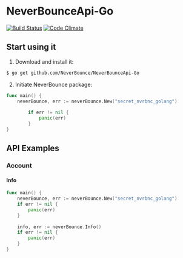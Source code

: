 # NeverBounceApi-Go
[![Build Status](https://travis-ci.org/NeverBounce/NeverBounceApi-Go.svg?branch=master)](https://travis-ci.org/NeverBounce/NeverBounceApi-Go) [![Code Climate](https://codeclimate.com/github/NeverBounce/NeverBounceApi-Go/badges/gpa.svg)](https://codeclimate.com/github/NeverBounce/NeverBounceApi-Go)
## Start using it
1. Download and install it:

```sh
$ go get github.com/NeverBounce/NeverBounceApi-Go
```

2. Initiate NeverBounce package:

```go
func main() {
	neverBounce, err := neverBounce.New("secret_nvrbnc_golang")
    
    	if err != nil {
    		panic(err)
    	}
}
```

## API Examples

### Account
#### Info
```go
func main() {
	neverBounce, err := neverBounce.New("secret_nvrbnc_golang")
    if err != nil {
    	panic(err)
    }
    
    info, err := neverBounce.Info()
    if err != nil {
    	panic(err)
    }
}
```